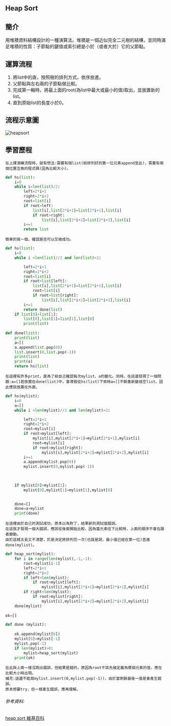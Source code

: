 ## Heap Sort 

## 簡介
用堆積資料結構設計的一種演算法。堆積是一個近似完全二元樹的結構，並同時滿足堆積的性質：子節點的鍵值或索引總是小於（或者大於）它的父節點。

## 運算流程
1. 將list中的直，按照樹的排列方式，依序放進。
2. 父節點與左右兩的子節點做比較。
3. 完成第一輪時，將最上面的root(為list中最大或最小的值)取出，並放置新的list。
4. 直到原始list的長度小於0。

## 流程示意圖
![heapsort](https://github.com/tzuying0312/Learning-Code/blob/master/photo/heapsort.png)

## 學習歷程
    在上課演練流程時，就有想法:需要有個list(給排列好的第一位元素append至此)，需要有兩個位置互換的程式碼(因為比較大小)。
```python
def hs(list):
    i=0
    while i<len(list)/2:
        left=2*i+1
        right=2*i+2
        root=list[i]
        if root>left:
            list[i],list[2*i+1]=list[2*i+1],list[i]
            if root>right:
                list[i],list[2*i+2]=list[2*i+2],list[i]
        i+=1
        return list
```
    簡單的寫一個，確認是否可以交換成功。
    
```python
def hs(list):
    i=0
    while i <len(list)//2 and len(list)>2:

        left=2*i+1
        right=2*i+2
        root=list[i]
        if root>list[left]:
            list[i],list[2*i+1]=list[2*i+1],list[i]
            root=list[i]
            if root>list[right]:
                list[i],list[2*i+2]=list[2*i+2],list[i]
        i+=1
        return done(list)
    if list[0]>list[1]:
        list[0],list[1]=list[1],list[0]
        print(list)
    
def done(list):
    print(list)
    a=[]
    a.append(list.pop(0))
    list.insert(0,list.pop(-1))
    print(list)
    print(a)
    return hs(list)
```
    在這裡有許多print，是為了給自己確認每次mylist、a的變化。同時，在這邊發現了一個問題:a=[]若放置在done(list)中，會導致從hs(list)下來時a=[]不斷重新變成空list。因此應該放置在外面。
    
```python
def hs(mylist):
    i=0
    a=[]
    while i <len(mylist)//2 and len(mylist)>2:

        left=2*i+1
        right=2*i+2
        root=mylist[i]
        if root>mylist[left]:
            mylist[i],mylist[2*i+1]=mylist[2*i+1],mylist[i]
            root=mylist[i]
            if root>mylist[right]:
                mylist[i],mylist[2*i+2]=mylist[2*i+2],mylist[i]
        i+=1
        a.append(mylist.pop(0))
        mylist.insert(0,mylist.pop(-1))

        
        
    if mylist[0]>mylist[1]:
        mylist[0],mylist[1]=mylist[1],mylist[0]

        
    done=[]
    done=a+mylist
    print(done)
```
    在這裡由於自己的測試成功，原本以為對了，結果新的測試值錯誤。
    在這我才發現一個大錯誤，應該從後面開始比較，因為當元素往下比較時，上面的順序不會在跟者變動。
    由於這樣太長又不清楚，於是決定將排列完一次(也就是說，最小值已經在第一位)丟進done(mylist)。
 
```python
def heap_sort(mylist):
    for i in range(len(mylist),-1,-1):
        root=mylist[i-1]
        left=2*i+1
        right=2*i+2
        if left<len(mylist):
            if root>mylist[left]: 
                mylist[i],mylist[2*i+1]=mylist[2*i+1],mylist[i]
        if right<len(mylist):
            if root>mylist[right]:
                mylist[i],mylist[2*i+2]=mylist[2*i+2],mylist[i]
    done(mylist)
    
ok=[]

def done (mylist):
    
    ok.append(mylist[0])
    mylist[0]=mylist[-1]
    mylist.pop(-1)
    if len(mylist)>0:
        mylist=heap_sort(mylist)
    print(ok) 
```
    在此與上面一樣沒跑出錯誤，但結果是錯的，原因為root不該先被定義為哪個元素的值，應在比較大小時出現。
    補充:這邊不能寫mylist.insert(0,mylist.pop(-1))，由於當剩餘最後一值是會產生錯誤。
    原本想要try，但一樣產生錯誤，應再理解。
    

###### 參考資料:
[heap sort 維基百科](https://zh.wikipedia.org/wiki/%E5%A0%86%E6%8E%92%E5%BA%8F)

